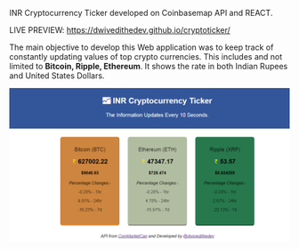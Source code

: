 INR Cryptocurrency Ticker developed on Coinbasemap API and  REACT.

LIVE PREVIEW: https://dwivedithedev.github.io/cryptoticker/

The main objective to develop this Web application was to keep track of constantly updating values of top crypto currencies.
This includes and not limited to <b>Bitcoin, Ripple, Ethereum</b>. It shows the rate in both Indian Rupees and United States Dollars.

<img src="https://raw.githubusercontent.com/dwivedithedev/cryptoticker/master/cryptotickervd.png" />
